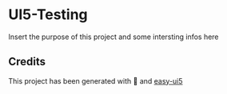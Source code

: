 # UI5-Testing
Insert the purpose of this project and some intersting infos here


## Credits
This project has been generated with 💙 and [easy-ui5](https://github.com/SAP)
